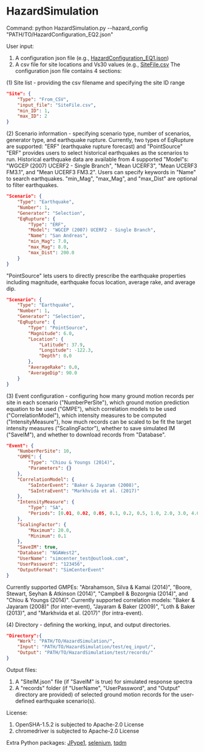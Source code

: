 # HazardSimulation

Command:
python HazardSimulation.py --hazard_config "PATH/TO/HazardConfiguration_EQ2.json"

User input:
1. A configuration json file (e.g., [HazardConfiguration_EQ1.json](https://github.com/kuanshi/HazardSimulation/blob/main/test/HazardConfiguration_EQ1.json))
2. A csv file for site locations and Vs30 values (e.g., [SiteFile.csv](https://github.com/kuanshi/HazardSimulation/blob/main/test/eq_input/SiteFile.csv)
The configuration json file contains 4 sections:

(1) Site list - providing the csv filename and specifying the site ID range
```json
"Site": {
    "Type": "From_CSV",
    "input_file": "SiteFile.csv",
    "min_ID": 1,
    "max_ID": 2
}
```

(2) Scenario information - specifying scenario type, number of scenarios, generator type, and earthquake rupture. Currently, two types of EqRupture are supported: "ERF" (earthquake rupture forecast) and "PointSource"
"ERF" provides users to select historical earthquakes as the scenarios to run. Historical earthquake data are available from 4 supported "Model"s: "WGCEP (2007) UCERF2 - Single Branch", "Mean UCERF3", "Mean UCERF3 FM3.1", and "Mean UCERF3 FM3.2". Users can specify keywords in "Name" to search earthquakes. "min_Mag", "max_Mag", and "max_Dist" are optional to filter earthquakes.
```json
"Scenario": {
    "Type": "Earthquake",
    "Number": 1,
    "Generator": "Selection",
    "EqRupture": {
        "Type": "ERF",
        "Model": "WGCEP (2007) UCERF2 - Single Branch",
        "Name": "San Andreas",
        "min_Mag": 7.0,
        "max_Mag": 8.0,
        "max_Dist": 200.0
    }
}
```
"PointSource" lets users to directly prescribe the earthquake properties including magnitude, earthquake focus location, average rake, and average dip.
```json
"Scenario": {
    "Type": "Earthquake",
    "Number": 1,
    "Generator": "Selection",
    "EqRupture": {
        "Type": "PointSource",
        "Magnitude": 6.0,
        "Location": {
            "Latitude": 37.9,
            "Longitude": -122.3,
            "Depth": 0.0
        },
        "AverageRake": 0.0,
        "AverageDip": 90.0
    }
}
```

(3) Event configuration - configuring how many ground motion records per site in each scenario ("NumberPerSite"), which ground motion prediction equation to be used ("GMPE"), which correlation models to be used ("CorrelationModel"), which intensity measures to be computed ("IntensityMeasure"), how much records can be scaled to be fit the target intensity measures ("ScalingFactor"), whether to save simulated IM ("SaveIM"), and whether to download records from "Database".
```json
"Event": {
    "NumberPerSite": 10,
    "GMPE": {
        "Type": "Chiou & Youngs (2014)",
        "Parameters": {}
    },
    "CorrelationModel": {
        "SaInterEvent": "Baker & Jayaram (2008)",
        "SaIntraEvent": "Markhvida et al. (2017)"
    },
    "IntensityMeasure": {
        "Type": "SA",
        "Periods": [0.01, 0.02, 0.05, 0.1, 0.2, 0.5, 1.0, 2.0, 3.0, 4.0, 5.0, 7.5, 10.0]
    },
    "ScalingFactor": {
        "Maximum": 20.0,
        "Minimum": 0.1
    },
    "SaveIM": true,
    "Database": "NGAWest2",
    "UserName": "simcenter_test@outlook.com",
    "UserPassword": "123456",
    "OutputFormat": "SimCenterEvent"
}
```
Currently supported GMPEs: "Abrahamson, Silva & Kamai (2014)", "Boore, Stewart, Seyhan & Atkinson (2014)", "Campbell & Bozorgnia (2014)", and "Chiou & Youngs (2014)". Currently supported correlation models: "Baker & Jayaram (2008)" (for inter-event), "Jayaram & Baker (2009)", "Loth & Baker (2013)", and "Markhvida et al. (2017)" (for intra-event).

(4) Directory - defining the working, input, and output directories.
```json
"Directory":{
    "Work": "PATH/TO/HazardSimulation/",
    "Input": "PATH/TO/HazardSimulation/test/eq_input/",
    "Output": "PATH/TO/HazardSimulation/test/records/"
}
```

Output files:
1. A "SiteIM.json" file (if "SaveIM" is true) for simulated response spectra
2. A "records" folder (if "UserName", "UserPassword", and "Output" directory are provided) of selected ground motion records for the user-defined earthquake scenario(s).

License:
1. OpenSHA-1.5.2 is subjected to Apache-2.0 License
2. chromedriver is subjected to Apache-2.0 License

Extra Python packages:
[JPype1](https://pypi.org/project/JPype1/), [selenium](https://pypi.org/project/selenium/), [tqdm](https://pypi.org/project/tqdm/2.2.3/)



